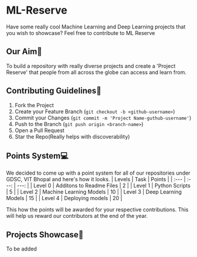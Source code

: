 # ML-Reserve
Have some really cool Machine Learning and Deep Learning projects that you wish to showcase? Feel free to contribute to ML Reserve

## Our Aim🚀
To build a repository with really diverse projects and create a 'Project Reserve' that people from all across the globe can access and learn from.

## Contributing Guidelines📕
1. Fork the Project
2. Create your Feature Branch (`git checkout -b <github-username>`)
3. Commit your Changes (`git commit -m 'Project Name-guthub-username'`)
4. Push to the Branch (`git push origin <branch-name>`)
5. Open a Pull Request
6. Star the Repo(Really helps with discoverability)

## Points System💻
We decided to come up with a point system for all of our repositories under GDSC, VIT Bhopal and here's how it looks.
| Levels        | Task                                               | Points            |
| :---          |     :---:                                          |          ---:     |
| Level 0       | Additons to Readme Files                           | 2                 |
| Level 1       | Python Scripts                                     | 5                 |
| Level 2       | Machine Learning Models                            | 10                |
| Level 3       | Deep Learning Models                               | 15                |
| Level 4       | Deploying models                                   | 20                |

This how the points will be awarded for your respective contributions. This will help us reward our contributors at the end of the year.

## Projects Showcase📕
To be added
